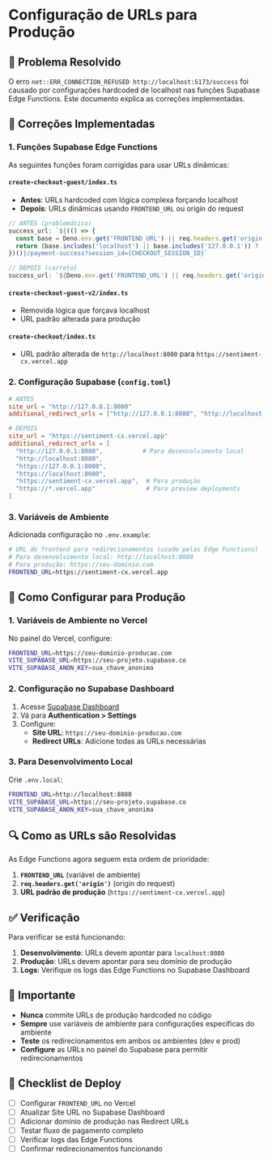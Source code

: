 # Configuração de URLs para Produção

## 🎯 Problema Resolvido

O erro `net::ERR_CONNECTION_REFUSED http://localhost:5173/success` foi causado por configurações hardcoded de localhost nas funções Supabase Edge Functions. Este documento explica as correções implementadas.

## 🔧 Correções Implementadas

### 1. Funções Supabase Edge Functions

As seguintes funções foram corrigidas para usar URLs dinâmicas:

#### `create-checkout-guest/index.ts`
- **Antes**: URLs hardcoded com lógica complexa forçando localhost
- **Depois**: URLs dinâmicas usando `FRONTEND_URL` ou origin do request

```typescript
// ANTES (problemático)
success_url: `${(() => { 
  const base = Deno.env.get('FRONTEND_URL') || req.headers.get('origin') || 'http://localhost:8080'; 
  return (base.includes('localhost') || base.includes('127.0.0.1')) ? 'http://localhost:8080' : base; 
})()}/payment-success?session_id={CHECKOUT_SESSION_ID}`

// DEPOIS (correto)
success_url: `${Deno.env.get('FRONTEND_URL') || req.headers.get('origin') || 'https://sentiment-cx.vercel.app'}/payment-success?session_id={CHECKOUT_SESSION_ID}`
```

#### `create-checkout-guest-v2/index.ts`
- Removida lógica que forçava localhost
- URL padrão alterada para produção

#### `create-checkout/index.ts`
- URL padrão alterada de `http://localhost:8080` para `https://sentiment-cx.vercel.app`

### 2. Configuração Supabase (`config.toml`)

```toml
# ANTES
site_url = "http://127.0.0.1:8080"
additional_redirect_urls = ["http://127.0.0.1:8080", "http://localhost:8080"]

# DEPOIS
site_url = "https://sentiment-cx.vercel.app"
additional_redirect_urls = [
  "http://127.0.0.1:8080",           # Para desenvolvimento local
  "http://localhost:8080", 
  "https://127.0.0.1:8080", 
  "https://localhost:8080",
  "https://sentiment-cx.vercel.app",  # Para produção
  "https://*.vercel.app"              # Para preview deployments
]
```

### 3. Variáveis de Ambiente

Adicionada configuração no `.env.example`:

```bash
# URL do frontend para redirecionamentos (usado pelas Edge Functions)
# Para desenvolvimento local: http://localhost:8080
# Para produção: https://seu-dominio.com
FRONTEND_URL=https://sentiment-cx.vercel.app
```

## 🚀 Como Configurar para Produção

### 1. Variáveis de Ambiente no Vercel

No painel do Vercel, configure:

```bash
FRONTEND_URL=https://seu-dominio-producao.com
VITE_SUPABASE_URL=https://seu-projeto.supabase.co
VITE_SUPABASE_ANON_KEY=sua_chave_anonima
```

### 2. Configuração no Supabase Dashboard

1. Acesse [Supabase Dashboard](https://supabase.com/dashboard)
2. Vá para **Authentication > Settings**
3. Configure:
   - **Site URL**: `https://seu-dominio-producao.com`
   - **Redirect URLs**: Adicione todas as URLs necessárias

### 3. Para Desenvolvimento Local

Crie `.env.local`:

```bash
FRONTEND_URL=http://localhost:8080
VITE_SUPABASE_URL=https://seu-projeto.supabase.co
VITE_SUPABASE_ANON_KEY=sua_chave_anonima
```

## 🔍 Como as URLs são Resolvidas

As Edge Functions agora seguem esta ordem de prioridade:

1. **`FRONTEND_URL`** (variável de ambiente)
2. **`req.headers.get('origin')`** (origin do request)
3. **URL padrão de produção** (`https://sentiment-cx.vercel.app`)

## ✅ Verificação

Para verificar se está funcionando:

1. **Desenvolvimento**: URLs devem apontar para `localhost:8080`
2. **Produção**: URLs devem apontar para seu domínio de produção
3. **Logs**: Verifique os logs das Edge Functions no Supabase Dashboard

## 🚨 Importante

- **Nunca** commite URLs de produção hardcoded no código
- **Sempre** use variáveis de ambiente para configurações específicas do ambiente
- **Teste** os redirecionamentos em ambos os ambientes (dev e prod)
- **Configure** as URLs no painel do Supabase para permitir redirecionamentos

## 📝 Checklist de Deploy

- [ ] Configurar `FRONTEND_URL` no Vercel
- [ ] Atualizar Site URL no Supabase Dashboard
- [ ] Adicionar domínio de produção nas Redirect URLs
- [ ] Testar fluxo de pagamento completo
- [ ] Verificar logs das Edge Functions
- [ ] Confirmar redirecionamentos funcionando